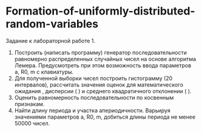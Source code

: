 # Formation-of-uniformly-distributed-random-variables
Задание к лабораторной работе 1.
1.	Построить (написать программу) генератор последовательности равномерно распределенных случайных чисел на основе алгоритма Лемера. Предусмотреть при этом возможность ввода параметров a, R0, m с клавиатуры.
2.	Для полученной выборки чисел построить гистограмму (20 интервалов), рассчитать значения оценок для математического ожидания   , дисперсии ( ) и среднего квадратичного отклонении (  ).
3.	Оценить равномерность последовательности по косвенным признакам.
4.	Найти длину периода и участка апериодичности. Варьируя значениями параметров a, R0, m, добиться длины периода не менее 50000 чисел.
